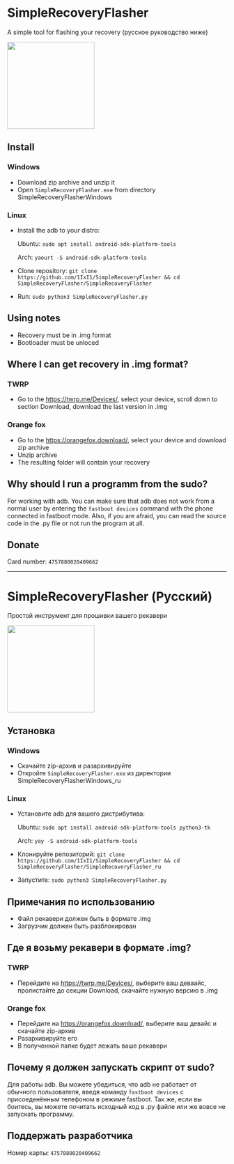 # SimpleRecoveryFlasher
A simple tool for flashing your recovery
(русское руководство ниже)

<img src="https://i.ibb.co/hR3SqRc/screenshot.png" width="200">


## Install

### Windows
  * Download zip archive and unzip it
  * Open `SimpleRecoveryFlasher.exe` from directory SimpleRecoveryFlasherWindows

### Linux
  * Install the adb to your distro:

    Ubuntu: `sudo apt install android-sdk-platform-tools`

    Arch: `yaourt -S android-sdk-platform-tools`
  
  * Clone repository: `git clone https://github.com/1IxI1/SimpleRecoveryFlasher && cd SimpleRecoveryFlasher/SimpleRecoveryFlasher`
  * Run: `sudo python3 SimpleRecoveryFlasher.py`

## Using notes

  * Recovery must be in .img format
  * Bootloader must be unloced

## Where I can get recovery in .img format?

### TWRP
  * Go to the https://twrp.me/Devices/, select your device, scroll down to section Download, download the last version in .img

### Orange fox
  * Go to the https://orangefox.download/, select your device and download zip archive
  * Unzip archive
  * The resulting folder will contain your recovery


## Why should I run a programm from the sudo?
  For working with adb. You can make sure that adb does not work from a normal user by entering the `fastboot devices` command with the phone connected in fastboot mode. Also, if you are afraid, you can read the source code in the .py file or not run the program at all.
  
  
## Donate
  Card number: `4757880020409662`
  
  
----------------------
  
  
# SimpleRecoveryFlasher (Русский)
Простой инструмент для прошивки вашего рекавери

<img src="https://i.ibb.co/m4mZ5d0/screenshot-ru.png" width="200">


## Установка

### Windows
  * Скачайте zip-архив и разархивируйте
  * Откройте `SimpleRecoveryFlasher.exe` из директории SimpleRecoveryFlasherWindows_ru

### Linux
  * Установите adb для вашего дистрибутива:

    Ubuntu: `sudo apt install android-sdk-platform-tools python3-tk`

    Arch: `yay -S android-sdk-platform-tools`
  
  * Клонируйте репозиторий: `git clone https://github.com/1IxI1/SimpleRecoveryFlasher && cd SimpleRecoveryFlasher/SimpleRecoveryFlasher_ru`
  * Запустите: `sudo python3 SimpleRecoveryFlasher.py`

## Примечания по использованию

  * Файл рекавери должен быть в формате .img
  * Загрузчик должен быть разблокирован

## Где я возьму рекавери в формате .img?

### TWRP
  * Перейдите на https://twrp.me/Devices/, выберите ваш деваайс, пролистайте до секции Download, скачайте нужную версию в .img

### Orange fox
  * Перейдите на https://orangefox.download/, выберите ваш девайс и скачайте zip-архив
  * Разархивируйте его
  * В полученной папке будет лежать ваше рекавери
  
  
## Почему я должен запускать скрипт от sudo?
  Для работы adb. Вы можете убедиться, что adb не работает от обычного пользователя, введя команду `fastboot devices` с присоеденённым телефоном в режиме fastboot. Так же, если вы боитесь, вы можете почитать исходный код в .py файле или же вовсе не запускать программу.
  
  
## Поддержать разработчика
  Номер карты: `4757880020409662`
